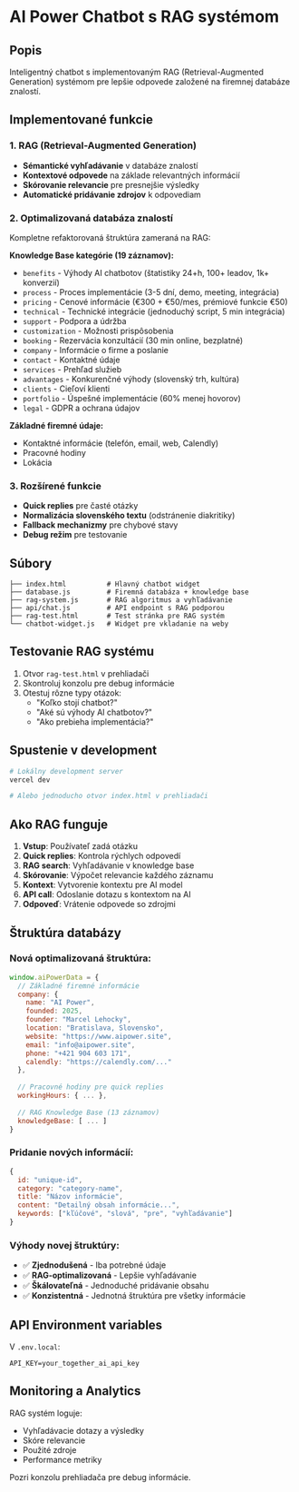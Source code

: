 # AI Power Chatbot s RAG systémom

## Popis
Inteligentný chatbot s implementovaným RAG (Retrieval-Augmented Generation) systémom pre lepšie odpovede založené na firemnej databáze znalostí.

## Implementované funkcie

### 1. RAG (Retrieval-Augmented Generation)
- **Sémantické vyhľadávanie** v databáze znalostí
- **Kontextové odpovede** na základe relevantných informácií
- **Skórovanie relevancie** pre presnejšie výsledky
- **Automatické pridávanie zdrojov** k odpovediam

### 2. Optimalizovaná databáza znalostí
Kompletne refaktorovaná štruktúra zameraná na RAG:

**Knowledge Base kategórie (19 záznamov):**
- `benefits` - Výhody AI chatbotov (štatistiky 24+h, 100+ leadov, 1k+ konverzií)
- `process` - Proces implementácie (3-5 dní, demo, meeting, integrácia)
- `pricing` - Cenové informácie (€300 + €50/mes, prémiové funkcie €50)
- `technical` - Technické integrácie (jednoduchý script, 5 min integrácia)
- `support` - Podpora a údržba
- `customization` - Možnosti prispôsobenia
- `booking` - Rezervácia konzultácií (30 min online, bezplatné)
- `company` - Informácie o firme a poslanie
- `contact` - Kontaktné údaje
- `services` - Prehľad služieb
- `advantages` - Konkurenčné výhody (slovenský trh, kultúra)
- `clients` - Cieľoví klienti
- `portfolio` - Úspešné implementácie (60% menej hovorov)
- `legal` - GDPR a ochrana údajov

**Základné firemné údaje:**
- Kontaktné informácie (telefón, email, web, Calendly)
- Pracovné hodiny
- Lokácia

### 3. Rozšírené funkcie
- **Quick replies** pre časté otázky
- **Normalizácia slovenského textu** (odstránenie diakritiky)
- **Fallback mechanizmy** pre chybové stavy
- **Debug režim** pre testovanie

## Súbory

```
├── index.html          # Hlavný chatbot widget
├── database.js         # Firemná databáza + knowledge base
├── rag-system.js       # RAG algoritmus a vyhľadávanie
├── api/chat.js         # API endpoint s RAG podporou
├── rag-test.html       # Test stránka pre RAG systém
└── chatbot-widget.js   # Widget pre vkladanie na weby
```

## Testovanie RAG systému

1. Otvor `rag-test.html` v prehliadači
2. Skontroluj konzolu pre debug informácie
3. Otestuj rôzne typy otázok:
   - "Koľko stojí chatbot?"
   - "Aké sú výhody AI chatbotov?"
   - "Ako prebieha implementácia?"

## Spustenie v development

```bash
# Lokálny development server
vercel dev

# Alebo jednoducho otvor index.html v prehliadači
```

## Ako RAG funguje

1. **Vstup**: Používateľ zadá otázku
2. **Quick replies**: Kontrola rýchlych odpovedí
3. **RAG search**: Vyhľadávanie v knowledge base
4. **Skórovanie**: Výpočet relevancie každého záznamu
5. **Kontext**: Vytvorenie kontextu pre AI model
6. **API call**: Odoslanie dotazu s kontextom na AI
7. **Odpoveď**: Vrátenie odpovede so zdrojmi

## Štruktúra databázy

### Nová optimalizovaná štruktúra:
```javascript
window.aiPowerData = {
  // Základné firemné informácie
  company: {
    name: "AI Power",
    founded: 2025,
    founder: "Marcel Lehocky",
    location: "Bratislava, Slovensko",
    website: "https://www.aipower.site",
    email: "info@aipower.site", 
    phone: "+421 904 603 171",
    calendly: "https://calendly.com/..."
  },
  
  // Pracovné hodiny pre quick replies
  workingHours: { ... },
  
  // RAG Knowledge Base (13 záznamov)
  knowledgeBase: [ ... ]
}
```

### Pridanie nových informácií:
```javascript
{
  id: "unique-id",
  category: "category-name", 
  title: "Názov informácie",
  content: "Detailný obsah informácie...",
  keywords: ["kľúčové", "slová", "pre", "vyhľadávanie"]
}
```

### Výhody novej štruktúry:
- ✅ **Zjednodušená** - Iba potrebné údaje
- ✅ **RAG-optimalizovaná** - Lepšie vyhľadávanie
- ✅ **Škálovateľná** - Jednoduché pridávanie obsahu
- ✅ **Konzistentná** - Jednotná štruktúra pre všetky informácie

## API Environment variables

V `.env.local`:
```
API_KEY=your_together_ai_api_key
```

## Monitoring a Analytics

RAG systém loguje:
- Vyhľadávacie dotazy a výsledky
- Skóre relevancie
- Použité zdroje
- Performance metriky

Pozri konzolu prehliadača pre debug informácie.